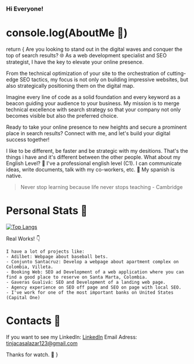 ### Hi Everyone!

# console.log(AboutMe 📁)

return {
Are you looking to stand out in the digital waves and conquer the top of search results? 🌐 As a web development specialist and SEO strategist, I have the key to elevate your online presence.

From the technical optimization of your site to the orchestration of cutting-edge SEO tactics, my focus is not only on building impressive websites, but also strategically positioning them on the digital map.

Imagine every line of code as a solid foundation and every keyword as a beacon guiding your audience to your business. My mission is to merge technical excellence with search strategy so that your company not only becomes visible but also the preferred choice.

Ready to take your online presence to new heights and secure a prominent place in search results? Connect with me, and let's build your digital success together!

I like to be different, be faster and be strategic with my desitions. That's the things i have and it's different between the other people. What about my English Level? 💼 I've a professional english level (C1). I can communicate ideas, write documents, talk with my co-workers, etc. 🥇 My spanish is native.

> Never stop learning because life never stops teaching - Cambridge

# Personal Stats 🦾

[![Top Langs](https://github-readme-stats.vercel.app/api/top-langs/?username=anuraghazra&langs_count=8)](https://github.com/anuraghazra/github-readme-stats)

Real Works! 👇
~~~
I have a lot of projects like:
- Adilbet: Webpage about baseball bets.
- Conjunto Santacruz: Develop a webpage about apartment complex on Colombia, Villeta.
- Booking Web: SEO ad Development of a web application where you can find a good place to reserve on Santa Marta, Colombia.
- Gaveras Gualivá: SEO and Development of a landing web page.
- Agency experience on SEO off page and SEO on page with local SEO.
- I've work for one of the most important banks on United States (Capital One)
~~~

# Contacts 📁

If you want to see my LinkedIn: 
[LinkedIn](https://www.linkedin.com/in/fabiantinjaca/)
Email Adress: tinjacasalazar123@gmail.com

Thanks for watch. 👋
}
